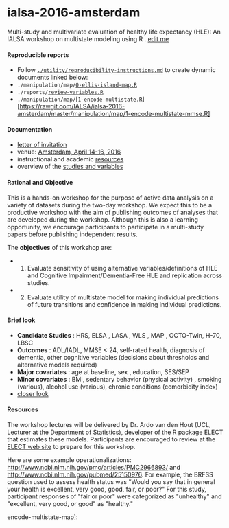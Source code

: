# ialsa-2016-amsterdam
Multi-study and multivariate evaluation of healthy life expectancy (HLE): An IALSA workshop on multistate modeling using R . [edit me](https://github.com/IALSA/ialsa-2016-amsterdam/edit/master/README.md)

#### Reproducible reports
- Follow [`./utility/reproducibility-instructions.md`](utility/reproducibility-instructions.md) to create dynamic documents linked below:
- `./manipulation/map/`[`0-ellis-island-map.R`][ellis-island-map]  
- `./reports/`[`review-variables.R`][review-variables-map]
- `./manipulation/map/`[`1-encode-multistate.R`][https://rawgit.com/IALSA/ialsa-2016-amsterdam/master/manipulation/map/1-encode-multistate-mmse.R]


#### Documentation
- [letter of invitation](./documentation/log/2016-03-02-invitation-letter.md)   
- venue: [Amsterdam, April 14-16, 2016](./documentation/venue.md)
- instructional and academic [resources](./documentation/resources-and-references.md)
- overview of the [studies and variables](./documentation/studies-and-variables.md)


#### Rational and Objective
This is a hands-on workshop for the purpose of active data analysis on a variety of datasets during the two-day workshop. We expect this to be a productive workshop with the aim of publishing outcomes of analyses that are developed during the workshop. Although this is also a learning opportunity, we encourage participants to participate in a multi-study papers before publishing independent results.

The **objectives** of this workshop are: 
* 1. Evaluate sensitivity of using alternative variables/definitions of HLE and Cognitive Impairment/Dementia-Free HLE and replication across studies.  
* 2. Evaluate utility of multistate model for making individual predictions of future transitions and confidence in making individual predictions.   
 
#### Brief look   
* **Candidate Studies** : HRS,  ELSA   , LASA  ,  WLS  ,  MAP  ,  OCTO-Twin, H-70, LBSC       
* **Outcomes** :  ADL/IADL,  MMSE < 24, self-rated health, diagnosis of dementia, other cognitive variables (decisions about thresholds and alternative models required)     
* **Major covariates** : age at baseline,  sex , education, SES/SEP   
* **Minor covariates** : BMI, sedentary behavior (physical activity) , smoking (various),  alcohol use (various),  chronic conditions (comorbidity index)   
*  [closer look](./documentation/studies-and-variables.md)   


#### Resources 

The workshop lectures will be delivered by Dr. Ardo van den Hout (UCL, Lecturer at the Department of Statistics), developer of the R package ELECT that estimates these models. Participants are encouraged to review at the [ELECT web site](http://www.ucl.ac.uk/~ucakadl/ELECT/indexELECT.html) to prepare for this workshop. 

Here are some example operationalizations: http://www.ncbi.nlm.nih.gov/pmc/articles/PMC2966893/  and  http://www.ncbi.nlm.nih.gov/pubmed/25150976. For example, the BRFSS question used to assess health status was "Would you say that in general your health is excellent, very good, good, fair, or poor?" For this study, participant responses of "fair or poor" were categorized as "unhealthy" and "excellent, very good, or good" as "healthy."


[ellis-island-map]:https://rawgit.com/IALSA/ialsa-2016-amsterdam-public/master/0-ellis-island-map.html
[review-variables-map]:https://rawgit.com/IALSA/ialsa-2016-amsterdam-public/master/review-variables-map.html
encode-multistate-map]:
